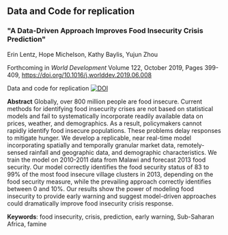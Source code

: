 ## Data and Code for replication
### "A Data-Driven Approach Improves Food Insecurity Crisis Prediction"

Erin Lentz, Hope Michelson, Kathy Baylis, Yujun Zhou

Forthcoming in *World Development* Volume 122, October 2019, Pages 399-409, https://doi.org/10.1016/j.worlddev.2019.06.008

Data and code for replication
[![DOI](https://zenodo.org/badge/181722482.svg)](https://zenodo.org/badge/latestdoi/181722482)


**Abstract**
Globally, over 800 million people are food insecure. Current methods for identifying food insecurity crises are not based on statistical models and fail to systematically incorporate readily available data on prices, weather, and demographics. As a result, policymakers cannot rapidly identify food insecure populations. These problems delay responses to mitigate hunger. We develop a replicable, near real-time model incorporating spatially and temporally granular market data, remotely-sensed rainfall and geographic data, and demographic characteristics. We train the model on 2010-2011 data from Malawi and forecast 2013 food security.  Our model correctly identifies the food security status of 83 to 99% of the most food insecure village clusters in 2013, depending on the food security measure, while the prevailing approach correctly identifies between 0 and 10%. Our results show the power of modeling food insecurity to provide early warning and suggest model-driven approaches could dramatically improve food insecurity crisis response. 

**Keywords**: food insecurity, crisis, prediction, early warning, Sub-Saharan Africa, famine
